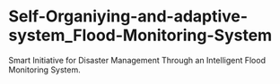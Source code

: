 # Self-Organiying-and-adaptive-system_Flood-Monitoring-System
Smart Initiative for Disaster Management Through an Intelligent Flood Monitoring System.
